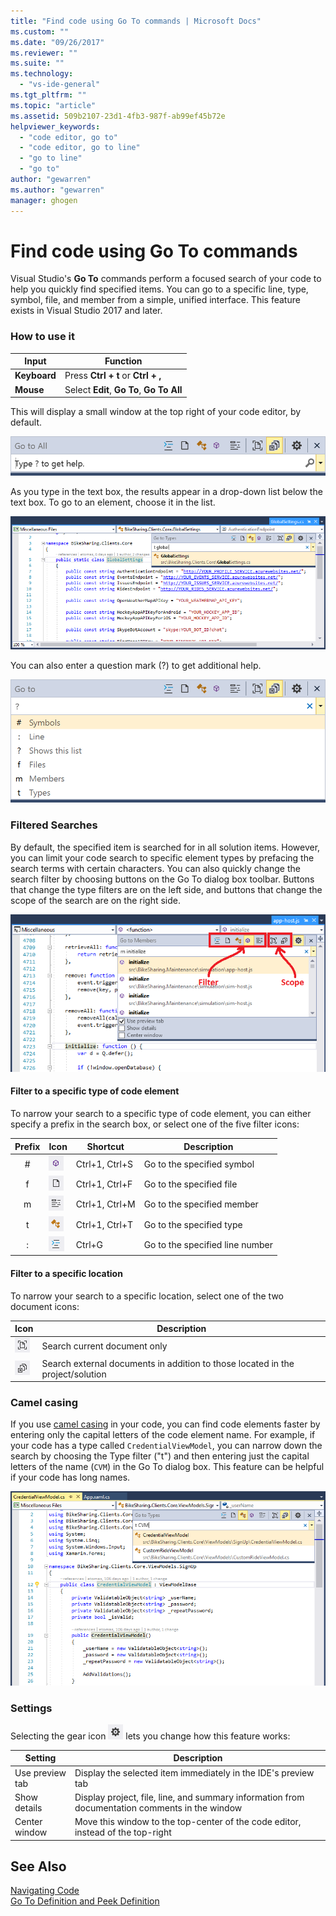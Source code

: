 ```yaml
---
title: "Find code using Go To commands | Microsoft Docs"
ms.custom: ""
ms.date: "09/26/2017"
ms.reviewer: ""
ms.suite: ""
ms.technology: 
  - "vs-ide-general"
ms.tgt_pltfrm: ""
ms.topic: "article"
ms.assetid: 509b2107-23d1-4fb3-987f-ab99ef45b72e
helpviewer_keywords:
  - "code editor, go to"
  - "code editor, go to line"
  - "go to line"
  - "go to"
author: "gewarren"
ms.author: "gewarren"
manager: ghogen
---
```

# Find code using Go To commands  
Visual Studio's **Go To** commands perform a focused search of your code to help you quickly find specified items. You can go to a specific line, type, symbol, file, and member from a simple, unified interface. This feature exists in Visual Studio 2017 and later.  

### How to use it  

Input        | Function 
------------ | ---
**Keyboard** | Press **Ctrl + t** or **Ctrl + ,**     
**Mouse**    | Select **Edit**, **Go To**, **Go To All**  

This will display a small window at the top right of your code editor, by default.  

![Go To All](media/gotoall.png)

As you type in the text box, the results appear in a drop-down list below the text box. To go to an element, choose it in the list.    

![Navigate To window](../ide/media/vside_navigatetowindow.png "Navigate To window")  

You can also enter a question mark (?) to get additional help.  

  ![Go To All Help](media/gotoall_help.png)

### Filtered Searches  
By default, the specified item is searched for in all solution items. However, you can limit your code search to specific element types by prefacing the search terms with certain characters. You can also quickly change the search filter by choosing buttons on the Go To dialog box toolbar. Buttons that change the type filters are on the left side, and buttons that change the scope of the search are on the right side.  

![Go to members](../ide/media/vside_navigation_toolbar.png)

#### Filter to a specific type of code element  
To narrow your search to a specific type of code element, you can either specify a prefix in the search box, or select one of the five filter icons:  

Prefix | Icon | Shortcut | Description
:----: | ---- | -------- | ---
\#      | ![Symbol Icon](media/gotoall_symbolicon.png) | Ctrl+1, Ctrl+S | Go to the specified symbol
f      | ![File Icon](media/gotoall_fileicon.png)     | Ctrl+1, Ctrl+F | Go to the specified file
m      | ![Member Icon](media/gotoall_membericon.png) | Ctrl+1, Ctrl+M | Go to the specified member
t      | ![Type Icon](media/gotoall_typeicon.png)     | Ctrl+1, Ctrl+T | Go to the specified type
:      | ![Line Icon](media/gotoall_lineicon.png)     | Ctrl+G         | Go to the specified line number

#### Filter to a specific location    
To narrow your search to a specific location, select one of the two document icons:  

Icon | Description
---- | ---
![Current Document](media/gotoall_currentdocument.png) | Search current document only
![External Documents](media/gotoall_external.png) | Search external documents in addition to those located in the project/solution  

### Camel casing  
If you use [camel casing](https://en.wikipedia.org/wiki/Camel_case) in your code, you can find code elements faster by entering only the capital letters of the code element name. For example, if your code has a type called `CredentialViewModel`, you can narrow down the search by choosing the Type filter ("t") and then entering just the capital letters of the name (`CVM`) in the Go To dialog box. This feature can be helpful if your code has long names.  

![Navigate To window - searching with capitals](../ide/media/vside_capitalsearch.png)

### Settings  
Selecting the gear icon ![Gear Icon](media/gotoall_gear.png) lets you change how this feature works:  

Setting | Description
------- | ---
Use preview tab | Display the selected item immediately in the IDE's preview tab
Show details    | Display project, file, line, and summary information from documentation comments in the window
Center window   | Move this window to the top-center of the code editor, instead of the top-right   

## See Also  
[Navigating Code](../ide/navigating-code.md)  
[Go To Definition and Peek Definition](../ide/go-to-and-peek-definition.md)  
